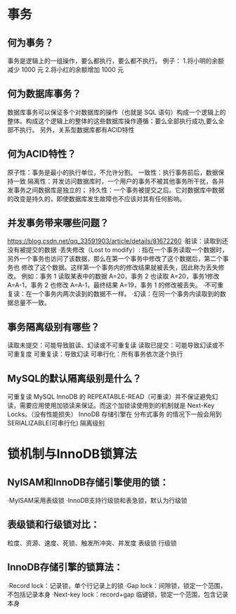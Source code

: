 # 事务
## 何为事务？
事务是逻辑上的一组操作，要么都执行，要么都不执行。
例子：
1.将小明的余额减少 1000 元
2.将小红的余额增加 1000 元

## 何为数据库事务？
数据库事务可以保证多个对数据库的操作（也就是 SQL 语句）构成一个逻辑上的整体。构成这个逻辑上的整体的这些数据库操作遵循：要么全部执行成功,要么全部不执行。
另外，关系型数据库都有ACID特性

## 何为ACID特性？
原子性：事务是最小的执行单位，不允许分割。
一致性：执行事务前后，数据保持一致
隔离性：并发访问数据库时，一个用户的事务不被其他事务所干扰，各并发事务之间数据库是独立的；
持久性：一个事务被提交之后。它对数据库中数据的改变是持久的，即使数据库发生故障也不应该对其有任何影响。

## 并发事务带来哪些问题？
https://blog.csdn.net/qq_33591903/article/details/81672260
·脏读：读取到还没有被提交的数据
·丢失修改（Lost to modify）: 指在一个事务读取一个数据时，另外一个事务也访问了该数据，那么在第一个事务中修改了这个数据后，第二个事务也
修改了这个数据。这样第一个事务内的修改结果就被丢失，因此称为丢失修改。 例如：事务 1 读取某表中的数据 A=20，事务 2 也读取 A=20，事务1修改 A=A-1，事务 2 也修改 A=A-1，最终结果 A=19，事务 1 的修改被丢失。
·不可重复读：在一个事务内两次读到的数据不一样。
·幻读：在同一个事务内读取到的数据总量不一致。

## 事务隔离级别有哪些？
读取未提交：可能导致脏读、幻读或不可重复读
读取已提交：可能导致幻读或不可重复度
可重复读：导致幻读
可串行化：所有事务依次逐个执行

## MySQL的默认隔离级别是什么？
可重复读
MySQL InnoDB 的 REPEATABLE-READ（可重读）并不保证避免幻读，需要应用使用加锁读来保证。而这个加锁读使用到的机制就是 Next-Key Locks。（没有性能损失）
InnoDB 存储引擎在 分布式事务 的情况下一般会用到 SERIALIZABLE(可串行化) 隔离级别

# 锁机制与InnoDB锁算法
## NyISAM和InnoDB存储引擎使用的锁：
·MyISAM采用表级锁
·InnoDB支持行级锁和表急锁，默认为行级锁

## 表级锁和行级锁对比：
粒度、资源、速度、死锁、触发所冲突、并发度
表级锁
行级锁

## InnoDB存储引擎的锁算法：
·Record lock：记录锁，单个行记录上的锁
·Gap lock：间隙锁，锁定一个范围，不包括记录本身
·Next-key lock：record+gap 临键锁，锁定一个范围，包含记录本身

